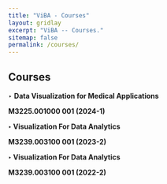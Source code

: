 ```yaml
---
title: "ViBA - Courses"
layout: gridlay
excerpt: "ViBA -- Courses."
sitemap: false
permalink: /courses/
---
```


## Courses
<p>‣ <b>Data Visualization for Medical Applications<b/></p> <p>M3225.001000 001 (2024-1)</p>

<p>‣ <b>Visualization For Data Analytics<b/></p> <p>M3239.003100 001 (2023-2)</p>

<p>‣ <b>Visualization For Data Analytics<b/></p> <p>M3239.003100 001 (2022-2)</p>



<!-- <em>Milan P Allan</em><br /> Methods of manufacturing superconductor and phononic elements <br /> <a href="https://patents.google.com/patent/US10439125B2/en?inventor=Milan+ALLAN&oq=inventor:(Milan+ALLAN)">US10439125B2 (2016)</a> -->


